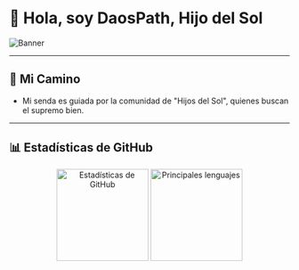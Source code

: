 # 👋 Hola, soy DaosPath, Hijo del Sol

![Banner](https://download1532.mediafire.com/uqw79jz8g1ugIhh92j0Gpiyf5au0o7FvMuDxC5DYQnVo1S0CB5h_qNwAJkM7sbD_cms03EUdacVKxolCT1lmunJpY6f0Y08vfLDuQc9D_lPSfCpSi1RhKiMBxL3kPIfwCt3VPvbdED1l3Jaf3Pl_mg20hP_W2V1KKnTpkY3DhYKE/vsh43hp7jmg9595/banner%281%29.webp)

---

## 🌟 Mi Camino
- Mi senda es guiada por la comunidad de "Hijos del Sol", quienes buscan el supremo bien.

---

## 📊 Estadísticas de GitHub
<div align="center">
  <img height="165" src="https://github-readme-stats.vercel.app/api?username=DaosPath&show_icons=true&theme=radical&locale=es&hide_border=true&include_all_commits=true&count_private=true&line_height=24" alt="Estadísticas de GitHub" />
  <img height="165" src="https://github-readme-stats.vercel.app/api/top-langs/?username=DaosPath&layout=compact&theme=radical&locale=es&hide_border=true" alt="Principales lenguajes" />
</div>
